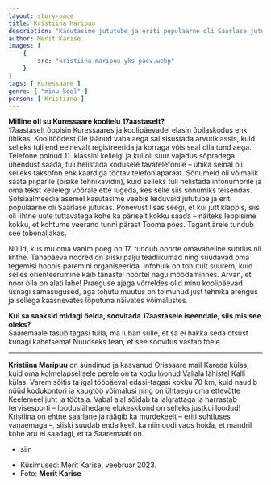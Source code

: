 ```yaml
---
layout: story-page
title: Kristiina Maripuu
description: "Kasutasime jututube ja eriti populaarne oli Saarlase jutukas."
author: Merit Karise
images: [
    {
        src: "kristiina-maripuu-yks-paev.webp"
    }
]
tags: [ Kuressaare ]
genre: [ "minu kool" ]
person: [ Kristiina ]
---
```


<!-- # {{$doc.title}} -->

**Milline oli su Kuressaare koolielu 17aastaselt?** \
17aastaselt õppisin Kuressaares ja koolipäevadel elasin õpilaskodus ehk ühikas. Koolitöödest üle jäänud vaba aega sai sisustada arvutiklassis, kuid selleks tuli end eelnevalt registreerida ja korraga võis seal olla tund aega. Telefone polnud 11. klassini kellelgi ja kui oli suur vajadus sõpradega ühendust saada, tuli helistada kodusele tavatelefonile – ühika seinal oli selleks taksofon ehk kaardiga töötav telefoniaparaat. Sõnumeid oli võimalik saata piiparile (pisike tehnikavidin), kuid selleks tuli helistada infonumbrile ja oma tekst kellelegi võõrale ette lugeda, kes selle siis sõnumiks teisendas. Sotsiaalmeedia asemel kasutasime veebis leiduvaid jututube ja eriti populaarne oli Saarlase jutukas. Põnevust lisas seegi, et kui jutt klappis, siis oli lihtne uute tuttavatega kohe ka päriselt kokku saada – näiteks leppisime kokku, et kohtume veerand tunni pärast Tooma poes. Tagantjärele tundub see tobenaljakas.

Nüüd, kus mu oma vanim poeg on 17, tundub noorte omavaheline suhtlus nii lihtne. Tänapäeva noored on siiski palju teadlikumad ning suudavad oma tegemisi hoopis paremini organiseerida. Infohulk on tohutult suurem, kuid selles orienteerumine käib tänastel noortel nagu möödaminnes.
Arvan, et noor olla on alati lahe! Praeguse ajaga võrreldes olid minu koolipäevad üsnagi samasugused, aga tohutu muutus on toimunud just tehnika arengus ja sellega kaasnevates lõputuna näivates võimalustes.


**Kui sa saaksid midagi öelda, soovitada 17aastasele iseendale, siis mis see oleks?** \
Saaremaale tasub tagasi tulla, ma luban sulle, et sa ei hakka seda otsust kunagi kahetsema! Nüüdseks tean, et see soovitus vastab tõele. 

* * *

**Kristiina Maripuu** on sündinud ja kasvanud Orissaare mail Kareda külas, kuid oma kolmelapselisele perele on ta kodu loonud Valjala lähistel Kalli külas. Varem sõitis ta igal tööpäeval edasi-tagasi kokku 70 km, kuid naudib nüüd kodukontori ja kaugtöö võimalusi ning on ühtaegu oma ettevõtte Keelemeel juht ja töötaja. Vabal ajal sõidab ta jalgrattaga ja harrastab tervisesporti – looduslähedane elukeskkond on selleks justkui loodud! Kristiina on ehtne saarlane ja räägib ka murdekeelt – eriti suhtluses vanaemaga –, siiski suudab enda keelt ka niimoodi vaos hoida, et mandril kohe aru ei saadagi, et ta Saaremaalt on.

<story-author :author="author"></story-author>

<details-wrapper summary="Mis mõtted tekkisid?">

- siin

</details-wrapper>

<details-wrapper summary="Allikad" class="text-sm" icon="icon-park-outline:document-folder">

- Küsimused: Merit Karise, veebruar 2023.
- Foto: **Merit Karise**

</details-wrapper>
